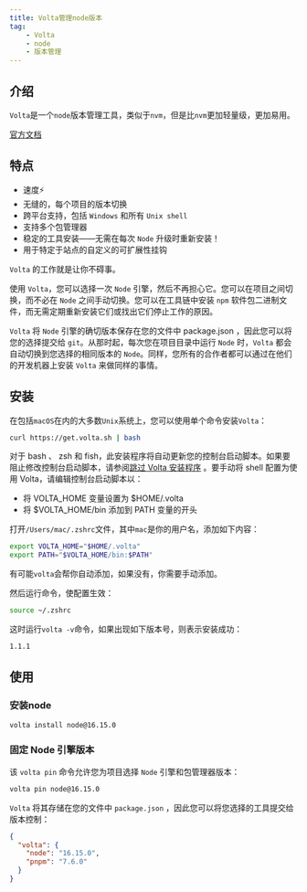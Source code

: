 ```yaml
---
title: Volta管理node版本
tag:
    - Volta
    - node
    - 版本管理
---
```


## 介绍

`Volta`是一个`node`版本管理工具，类似于`nvm`，但是比`nvm`更加轻量级，更加易用。

[官方文档](https://volta.sh/)

## 特点

- 速度⚡
- 无缝的，每个项目的版本切换
- 跨平台支持，包括 `Windows` 和所有 `Unix shell`
- 支持多个包管理器
- 稳定的工具安装——无需在每次 `Node` 升级时重新安装！
- 用于特定于站点的自定义的可扩展性挂钩

`Volta` 的工作就是让你不碍事。

使用 `Volta`，您可以选择一次 `Node` 引擎，然后不再担心它。您可以在项目之间切换，而不必在 `Node` 之间手动切换。您可以在工具链中安装 `npm` 软件包二进制文件，而无需定期重新安装它们或找出它们停止工作的原因。

`Volta` 将 `Node` 引擎的确切版本保存在您的文件中 package.json ，因此您可以将您的选择提交给 `git`。从那时起，每次您在项目目录中运行 `Node` 时，`Volta` 都会自动切换到您选择的相同版本的 `Node`。同样，您所有的合作者都可以通过在他们的开发机器上安装 `Volta` 来做同样的事情。

## 安装

在包括`macOS`在内的大多数`Unix`系统上，您可以使用单个命令安装`Volta`：

```bash
curl https://get.volta.sh | bash
```

对于 bash 、 zsh 和 fish，此安装程序将自动更新您的控制台启动脚本。如果要阻止修改控制台启动脚本，请参阅[跳过 Volta 安装程序](https://docs.volta.sh/advanced/installers#skipping-volta-setup) 。要手动将 shell 配置为使用 Volta，请编辑控制台启动脚本以：

- 将 VOLTA_HOME 变量设置为 $HOME/.volta
- 将 $VOLTA_HOME/bin 添加到 PATH 变量的开头

打开`/Users/mac/.zshrc`文件，其中`mac`是你的用户名，添加如下内容：

```bash
export VOLTA_HOME="$HOME/.volta"
export PATH="$VOLTA_HOME/bin:$PATH"
```

有可能`volta`会帮你自动添加，如果没有，你需要手动添加。

然后运行命令，使配置生效：

```bash
source ~/.zshrc
```

这时运行`volta -v`命令，如果出现如下版本号，则表示安装成功：

```bash
1.1.1
```

## 使用

### 安装node

```bash
volta install node@16.15.0
```

### 固定 Node 引擎版本

该 `volta pin` 命令允许您为项目选择 `Node` 引擎和包管理器版本：

```bash
volta pin node@16.15.0
```

`Volta` 将其存储在您的文件中 `package.json` ，因此您可以将您选择的工具提交给版本控制：

```json
{
  "volta": {
    "node": "16.15.0",
    "pnpm": "7.6.0"
  }
}
```